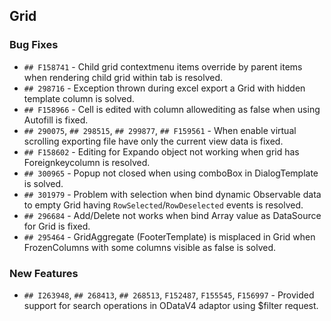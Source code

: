 ##  Grid

###    Bug Fixes

- `## F158741` - Child grid contextmenu items override by parent items when rendering child grid within tab is resolved.
- `## 298716` - Exception thrown during excel export a Grid with hidden template column is solved.
- `## F158966` - Cell is edited with column allowediting as false when using Autofill is fixed.
- `## 290075`, `## 298515`, `## 299877`, `## F159561` - When enable virtual scrolling exporting file have only the current view data is fixed.
- `## F158602` - Editing for Expando object not working when grid has Foreignkeycolumn is resolved.
- `## 300965` - Popup not closed when using comboBox in DialogTemplate is solved.
- `## 301979` - Problem with selection when bind dynamic Observable data to empty Grid having `RowSelected`/`RowDeselected` events is resolved.
- `## 296684` - Add/Delete not works when bind Array value as DataSource for Grid is fixed.
- `## 295464` - GridAggregate (FooterTemplate) is misplaced in Grid when FrozenColumns with some columns visible as false is solved.

###    New Features

- `## I263948`, `## 268413`, `## 268513`, `F152487`, `F155545`, `F156997` - Provided support for search operations in ODataV4 adaptor using $filter request.
